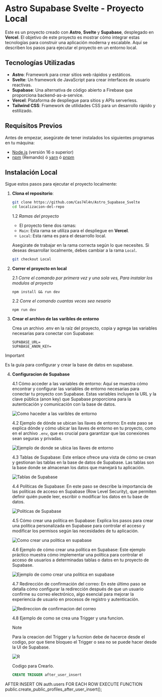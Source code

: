 # Astro Supabase Svelte - Proyecto Local

Este es un proyecto creado con **Astro**, **Svelte** y **Supabase**, desplegado en **Vercel**. El objetivo de este proyecto es mostrar cómo integrar estas tecnologías para construir una aplicación moderna y escalable. Aquí se describen los pasos para ejecutar el proyecto en un entorno local.

## Tecnologías Utilizadas

- **Astro**: Framework para crear sitios web rápidos y estáticos.
- **Svelte**: Un framework de JavaScript para crear interfaces de usuario reactivas.
- **Supabase**: Una alternativa de código abierto a Firebase que proporciona backend-as-a-service.
- **Vercel**: Plataforma de despliegue para sitios y APIs serverless.
- **Tailwind CSS**: Framework de utilidades CSS para un desarrollo rápido y estilizado.

## Requisitos Previos

Antes de empezar, asegúrate de tener instalados los siguientes programas en tu máquina:

- [Node.js](https://nodejs.org/) (versión 16 o superior)
- [npm](https://www.npmjs.com/) (Remando) ó [yarn](https://yarnpkg.com/) ó [pnpm](https://pnpm.io/es/)

## Instalación Local

Sigue estos pasos para ejecutar el proyecto localmente:

1. **Clona el repositorio**:

   ```bash
   git clone https://github.com/Cas74l4n/Astro_Supabase_Svelte
   cd localizacion-del-repo
   ```
   
   1.2 *Ramas del proyecto*
    - El proyecto tiene dos ramas:
     - `Main`: Esta rama se utiliza para el despliegue en **Vercel**.
     - `Local`: Esta rama es para el desarrollo local.

   Asegúrate de trabajar en la rama correcta según lo que necesites. Si deseas desarrollar localmente, debes cambiar a la rama `Local`.

   ```bash
   git checkout Local
   ```

2. **Correr el proyecto en local**

   2.1 *Corre el comando por primera vez y una sola ves, Para instalar los modulos al proyecto*
   ```node
   npm install && run dev
   ```
   2.2 *Corre el comando cuantas veces sea nesario*
   ```node
   npm run dev
   ```
3. **Crear el archivo de  las varibles de entorno**

   Crea un archivo .env en la raíz del proyecto, copia y agrega las variables necesarias para conectar con Supabase:
   ```env
   SUPABASE_URL=
   SUPABASE_ANON_KEY=
   ```
   
> [!IMPORTANT]
> Es la guia para configurar y crear la base de datos en supabase.

4. **Configuracion de Supabase**

   4.1  Cómo acceder a las variables de entorno: Aquí se muestra cómo encontrar y configurar las variables de entorno necesarias para conectar tu proyecto con Supabase. Estas variables incluyen la URL y la clave pública (anon key) que Supabase proporciona para la autenticación y comunicación con la base de datos.

   ![Como haceder a las varibles de entorno](/assets/Paso01_supabase.webp "Como haceder a las varibles de entorno.")
   
   4.2  Ejemplo de dónde se ubican las llaves de entorno: En este paso se explica dónde y cómo ubicar las llaves de entorno en tu proyecto, como en el archivo ```.env```, que es crucial para garantizar que las conexiones sean seguras y privadas.

   ![Ejemplo de donde se ubica las llaves de entorno](/assets/Paso02_supabase.webp "Ejemplo de donde se ubica las llaves de entorno.")

   4.3  Tablas de Supabase: Este enlace ofrece una vista de cómo se crean y gestionan las tablas en la base de datos de Supabase. Las tablas son la base donde se almacenan los datos que manejará tu aplicación.

   ![Tablas de Supabase](/assets/paso1_Actualizado_supabase.webp "Tablas de Supabase.")
   
   4.4 Políticas de Supabase: En este paso se describe la importancia de las políticas de acceso en Supabase (Row Level Security), que permiten definir quién puede leer, escribir o modificar los datos en tu base de datos.

   ![Politicas de Supabase](/assets/Paso2_supabase.webp "Politicas de Supabase.")

   4.5  Cómo crear una política en Supabase: Explica los pasos para crear una política personalizada en Supabase para controlar el acceso y modificar los permisos según las necesidades de tu aplicación.

   ![Como crear una politica en supabase](/assets/Paso3_supabase.webp "Como crear una politica en supabase.")
   
   4.6  Ejemplo de cómo crear una política en Supabase: Este ejemplo práctico muestra cómo implementar una política para controlar el acceso de usuarios a determinadas tablas o datos en tu proyecto de Supabase.

   ![Ejemplo de como crear una politica en supabase](/assets/Paso4_supabase.webp "Ejemplo de como crear una politica en supabase.")
   
   4.7  Redirección de confirmación del correo: En este último paso se detalla cómo configurar la redirección después de que un usuario confirme su correo electrónico, algo esencial para mejorar la experiencia de usuario en procesos de registro y autenticación.

   ![Redireccion de confirmacion del correo](/assets/Paso5_supabase.webp "Redireccion de confirmacion del correo.")
   
   4.8  Ejemplo de como se crea una Trigger y una funcion.
   > [!NOTE]
   > Para la creacion del Trigger y la fucnion debe de hacerce desde el codigo, por que tiene bloqueo el Trigger o sea no se puede hacer desde la UI de Supabase.
   
   ![R](/assets/Paso6_Supabase.webp "R")
   
   Codigo para Crearlo.
   ```.sql
   CREATE TRIGGER after_user_insert
AFTER INSERT ON auth.users FOR EACH ROW
EXECUTE FUNCTION public.create_public_profiles_after_user_insert();

   ```